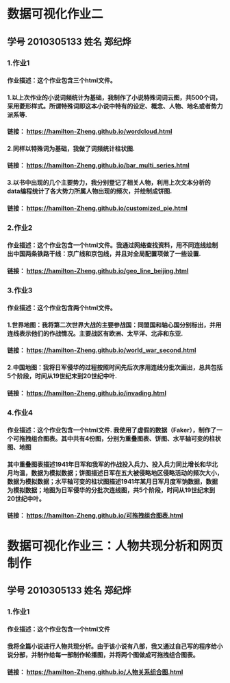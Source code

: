 # 数据可视化作业二
## 学号 2010305133  姓名 郑纪烨
### 1.作业1
#### 作业描述：这个作业包含三个html文件。
#### 1.以上次作业的小说词频统计为基础，我制作了小说特殊词词云图，共500个词，采用菱形样式。所谓特殊词即这本小说中特有的设定、概念、人物、地名或者势力派系等.
#### 链接： https://hamilton-Zheng.github.io/wordcloud.html
#### 2.同样以特殊词为基础，我做了词频统计柱状图.
#### 链接： https://hamilton-Zheng.github.io/bar_multi_series.html
#### 3.以书中出现的几个主要势力，我分别登记了相关人物，利用上次文本分析的data编程统计了各大势力所属人物出现的频次，并绘制成饼图.
#### 链接： https://hamilton-Zheng.github.io/customized_pie.html

### 2.作业2
#### 作业描述：这个作业包含一个html文件。我通过网络查找资料，用不同连线绘制出中国两条铁路干线：京广线和京包线，并且对全局配置项做了一些设置.
#### 链接： https://hamilton-Zheng.github.io/geo_line_beijing.html

### 3.作业3
#### 作业描述：这个作业包含两个html文件。
#### 1.世界地图：我将第二次世界大战的主要参战国：同盟国和轴心国分别标出，并用连线表示他们的作战情况。主要战区有欧洲、太平洋、北非和东亚.
#### 链接： https://hamilton-Zheng.github.io/world_war_second.html
#### 2.中国地图：我将日军侵华的过程按照时间先后次序用连线分批次画出，总共包括5个阶段，时间从19世纪末到20世纪中叶.
#### 链接： https://hamilton-Zheng.github.io/invading.html

### 4.作业4
#### 作业描述：这个作业包含一个html文件. 我使用了虚假的数据（Faker），制作了一个可拖拽组合图表。其中共有4份图，分别为重叠图表、饼图、水平轴可变的柱状图、地图
#### 其中重叠图表描述1941年日军和我军的作战投入兵力、投入兵力同比增长和华北月均温，数据为模拟数据；饼图描述日军在五大被侵略地区侵略活动的频次大小，数据为模拟数据；水平轴可变的柱状图描述1941年某月日军月度军饷数据，数据为模拟数据；地图为日军侵华的分批次连线图，共5个阶段，时间从19世纪末到20世纪中叶。
#### 链接： https://hamilton-Zheng.github.io/可拖拽组合图表.html
# 数据可视化作业三：人物共现分析和网页制作
## 学号 2010305133   姓名 郑纪烨
### 1.作业1
#### 作业描述：这个作业包含一个html文件
#### 我将全篇小说进行人物共现分析。由于该小说有八部，我又通过自己写的程序给小说分部，并制作给每一部制作轮播图，并将两个图做成可拖拽组合图表。
#### 链接： https://hamilton-Zheng.github.io/人物关系组合图.html
